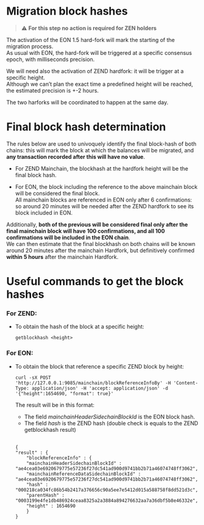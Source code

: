 # Migration block hashes

> :warning: **For this step no action is required for ZEN holders** 

The activation of the EON 1.5 hard-fork will mark the starting of the migration process.<br/>
As usual with EON, the hard-fork will be triggered at a specific consensus epoch, with milliseconds precision.<br/>

We will need also the activation of ZEND hardfork: it will be trigger at a specific height.<br/>
Although we can’t plan the exact time a predefined height will be reached, the estimated precision  is +-2 hours.<br/>

The two harforks  will be coordinated to happen at the same day.

# Final block hash determination

The rules below are used to univoquely identify the final block-hash of both  chains: this will mark the block at which the balances will be migrated, and <b>any transaction recorded after this will have no value</b>.

- For ZEND Mainchain, the blockhash at the hardfork height will be the final block hash.

- For EON, the block including the reference to the above mainchain block  will be considered the final block. <br/>
All mainchain blocks are referenced in EON only after 6 confirmations: so around 20 minutes  will be needed after the ZEND hardfork to see its block included in EON.

Additionally, <b>both of the previous will be considered final only after the final mainchain block will have 100 confirmations, and all 100 confirmations will be included in the EON chain</b>.<br/>
We can then estimate that the final blockhash on both chains will be known around 20 minutes after the mainchain Hardfork, but definitively confirmed **within 5 hours** after the mainchain Hardfork.

# Useful commands to get the block hashes

### For ZEND:

- To obtain the hash of the block at a specific height:

    ```
    getblockhash <height>
    ```

### For EON:

- To obtain the block that reference a specific ZEND block by height:

    ```
    curl -sX POST 'http://127.0.0.1:9085/mainchain/blockReferenceInfoBy' -H 'Content-Type: application/json' -H 'accept: application/json' -d '{"height":1654690, "format": true}'

    ```

    The result will be in this format:
    - The field *mainchainHeaderSidechainBlockId* is the EON block hash.
    - The field *hash* is the ZEND hash (double check is equals to the ZEND getblockhash result)<br/><br/>


    ```
    {
    "result" : {
        "blockReferenceInfo" : {
        "mainchainHeaderSidechainBlockId" : "ae4cea03e6920679775e57236f27dc541ad900d9741bb2b71a46074748ff3062",
        "mainchainReferenceDataSidechainBlockId" : "ae4cea03e6920679775e57236f27dc541ad900d9741bb2b71a46074748ff3062",
        "hash" : "000218ca034fc86b54b2417a376656c90a5ee7e5412d015a588758f8dd521d3c",
        "parentHash" : "0003199e4fe1db486924ceaa8325a2a3884a894276632aa7a36dbf5b8e46332e",
        "height" : 1654690
        }
    }
    ```



